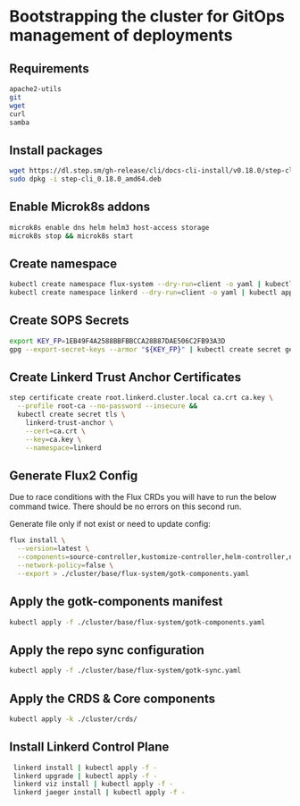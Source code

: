 # Bootstrapping the cluster for GitOps management of deployments

## Requirements
```bash
apache2-utils
git
wget
curl
samba
```

## Install packages
```bash
wget https://dl.step.sm/gh-release/cli/docs-cli-install/v0.18.0/step-cli_0.18.0_amd64.deb
sudo dpkg -i step-cli_0.18.0_amd64.deb
```

## Enable Microk8s addons
```bash
microk8s enable dns helm helm3 host-access storage
microk8s stop && microk8s start
```

## Create namespace
```bash
kubectl create namespace flux-system --dry-run=client -o yaml | kubectl apply -f -
kubectl create namespace linkerd --dry-run=client -o yaml | kubectl apply -f -
```

## Create SOPS Secrets
```bash
export KEY_FP=1EB49F4A2588BBFBBCCA28B87DAE506C2FB93A3D
gpg --export-secret-keys --armor "${KEY_FP}" | kubectl create secret generic sops-gpg --namespace=flux-system --from-file=sops.asc=/dev/stdin
```

## Create Linkerd Trust Anchor Certificates
```bash
step certificate create root.linkerd.cluster.local ca.crt ca.key \
  --profile root-ca --no-password --insecure &&
  kubectl create secret tls \
    linkerd-trust-anchor \
    --cert=ca.crt \
    --key=ca.key \
    --namespace=linkerd
```

## Generate Flux2 Config
Due to race conditions with the Flux CRDs you will have to run the below command twice. There should be no errors on this second run.

Generate file only if not exist or need to update config:
```bash
flux install \
  --version=latest \
  --components=source-controller,kustomize-controller,helm-controller,notification-controller \
  --network-policy=false \
  --export > ./cluster/base/flux-system/gotk-components.yaml
```

## Apply the gotk-components manifest
```bash
kubectl apply -f ./cluster/base/flux-system/gotk-components.yaml
```

## Apply the repo sync configuration
```bash
kubectl apply -f ./cluster/base/flux-system/gotk-sync.yaml
```

## Apply the CRDS & Core components
```bash
kubectl apply -k ./cluster/crds/
```

## Install Linkerd Control Plane
```bash
 linkerd install | kubectl apply -f -
 linkerd upgrade | kubectl apply -f -
 linkerd viz install | kubectl apply -f -
 linkerd jaeger install | kubectl apply -f -
```

